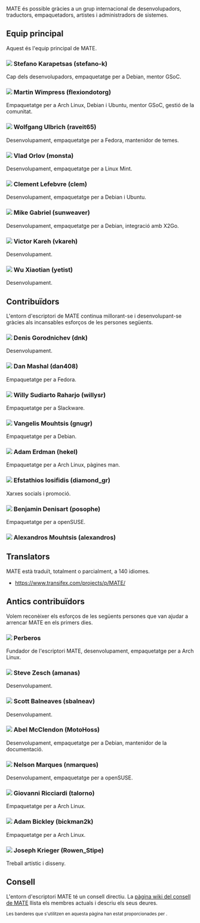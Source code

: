 <!--
.. link:
.. description:
.. tags:
.. date: 2011-12-05 07:25:21
.. title: Equip
.. slug: team
-->

MATE és possible gràcies a un grup internacional de desenvolupadors,
traductors, empaquetadors, artistes i administradors de sistemes.

## Equip principal

Aquest és l'equip principal de MATE.

### ![](/assets/img/flags/32/Italy.png) Stefano Karapetsas (stefano-k)

Cap dels desenvolupadors, empaquetatge per a Debian, mentor GSoC.

### ![](/assets/img/flags/32/United%20Kingdom\(Great%20Britain\).png) Martin Wimpress (flexiondotorg)

Empaquetatge per a Arch Linux, Debian i Ubuntu, mentor GSoC, gestió de la comunitat.

### ![](/assets/img/flags/32/Germany.png) Wolfgang Ulbrich (raveit65)

Desenvolupament, empaquetatge per a Fedora, mantenidor de temes.

### ![](/assets/img/flags/32/Russian%20Federation.png) Vlad Orlov (monsta)

Desenvolupament, empaquetatge per a Linux Mint.

### ![](/assets/img/flags/32/France.png) Clement Lefebvre (clem)

Desenvolupament, empaquetatge per a Debian i Ubuntu.

### ![](/assets/img/flags/32/Germany.png) Mike Gabriel (sunweaver)

Desenvolupament, empaquetatge per a Debian, integració amb X2Go.

### ![](/assets/img/flags/32/Puerto%20Rico.png) Victor Kareh (vkareh)

Desenvolupament.

### ![](/assets/img/flags/32/China.png) Wu Xiaotian (yetist)

Desenvolupament.

## Contribuïdors

L'entorn d'escriptori de MATE continua millorant-se i desenvolupant-se gràcies als
incansables esforços de les persones següents.

### ![](/assets/img/flags/32/Russian%20Federation.png) Denis Gorodnichev (dnk)

Desenvolupament.

### ![](/assets/img/flags/32/USA.png) Dan Mashal (dan408)

Empaquetatge per a Fedora.

### ![](/assets/img/flags/32/Indonesia.png) Willy Sudiarto Raharjo (willysr)

Empaquetatge per a Slackware.

### ![](/assets/img/flags/32/Greece.png) Vangelis Mouhtsis (gnugr)

Empaquetatge per a Debian.

### ![](/assets/img/flags/32/USA.png) Adam Erdman (hekel)

Empaquetatge per a Arch Linux, pàgines man.

### ![](/assets/img/flags/32/Greece.png) Efstathios Iosifidis (diamond_gr)

Xarxes socials i promoció.

### ![](/assets/img/flags/32/France.png) Benjamin Denisart (posophe)

Empaquetatge per a openSUSE.

### ![](/assets/img/flags/32/Greece.png) Alexandros Mouhtsis (alexandros)



## Translators

MATE està traduït, totalment o parcialment, a 140 idiomes.

  * <https://www.transifex.com/projects/p/MATE/>

## Antics contribuïdors

Volem reconèixer els esforços de les següents persones que van ajudar a arrencar
MATE en els primers dies.

### ![](/assets/img/flags/32/Argentina.png) Perberos

Fundador de l'escriptori MATE, desenvolupament, empaquetatge per a Arch Linux.

### ![](/assets/img/flags/32/USA.png) Steve Zesch (amanas)

Desenvolupament.

### ![](/assets/img/flags/32/Canada.png) Scott Balneaves (sbalneav)

Desenvolupament.

### ![](/assets/img/flags/32/USA.png) Abel McClendon (MotoHoss)

Desenvolupament, empaquetatge per a Debian, mantenidor de la documentació.

### ![](/assets/img/flags/32/Portugal.png) Nelson Marques (nmarques)

Desenvolupament, empaquetatge per a openSUSE.

### ![](/assets/img/flags/32/Italy.png) Giovanni Ricciardi (talorno)

Empaquetatge per a Arch Linux.

### ![](/assets/img/flags/32/USA.png) Adam Bickley (bickman2k)

Empaquetatge per a Arch Linux.

### ![](/assets/img/flags/32/USA.png) Joseph Krieger (Rowen_Stipe)

Treball artístic i disseny.

## Consell

L'entorn d'escriptori MATE té un consell directiu. La
[pàgina wiki del consell de MATE](http://wiki.mate-desktop.com/board)
llista els membres actuals i descriu els seus deures.

<small>
Les banderes que s'utilitzen en aquesta pàgina han estat proporcionades per <http://www.icondrawer.com>.
</small>
